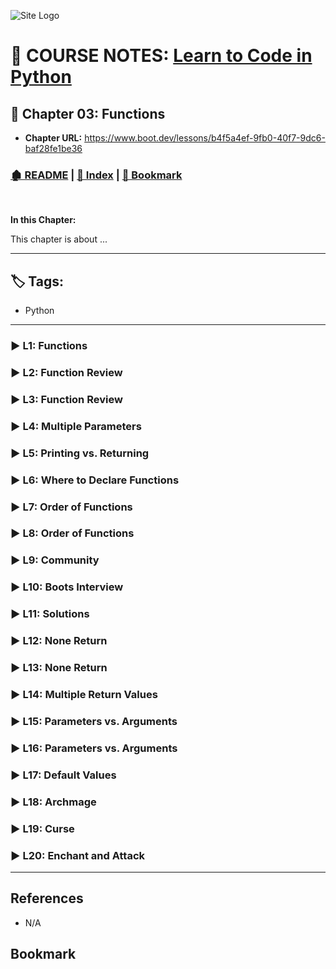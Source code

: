 <!-- 🔗 Custom Stylesheet -->
<link rel="stylesheet" href="../../_css/main.css">

<!-- 🖼️ Site Logo -->
![Site Logo](/_pix/logos/logo-ehw-kb-h32.png)


<!-- 📝 Title -->
# 📒 COURSE NOTES: <span class="course-title">[Learn to Code in Python](https://www.boot.dev/lessons/78b4646f-85aa-42c7-ba46-faec2f0902a9)</span>


## 📂 Chapter 03: **Functions**

* **Chapter URL:** https://www.boot.dev/lessons/b4f5a4ef-9fb0-40f7-9dc6-baf28fe1be36


<!-- 🧭 Navigation -->
### [🏚️ README](../../README.md) | [📁 Index](index.md) | [🔖 Bookmark](#bookmark)

<br>

**In this Chapter:**


<section class="ehw-doc-descr">

This chapter is about ...

</section>

---

<!-- 🏷️ RELATED TAGS -->
<section id="sec-tags">

## 🏷️ Tags:

- Python

</section>

---


<!-- Lesson Notes -->


### ▶️ L1: Functions



### ▶️ L2: Function Review



### ▶️ L3: Function Review



### ▶️ L4: Multiple Parameters



### ▶️ L5: Printing vs. Returning



### ▶️ L6: Where to Declare Functions



### ▶️ L7: Order of Functions



### ▶️ L8: Order of Functions



### ▶️ L9: Community



### ▶️ L10: Boots Interview



### ▶️ L11: Solutions



### ▶️ L12: None Return



### ▶️ L13: None Return



### ▶️ L14: Multiple Return Values



### ▶️ L15: Parameters vs. Arguments



### ▶️ L16: Parameters vs. Arguments



### ▶️ L17: Default Values



### ▶️ L18: Archmage



### ▶️ L19: Curse



### ▶️ L20: Enchant and Attack





<!-- END Lesson Notes -->

---


## References

- N/A

## Bookmark
